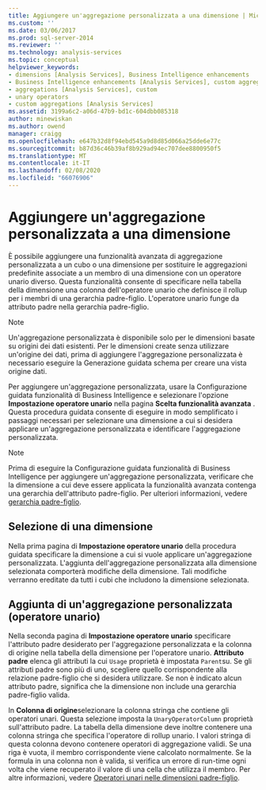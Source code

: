 ```yaml
---
title: Aggiungere un'aggregazione personalizzata a una dimensione | Microsoft Docs
ms.custom: ''
ms.date: 03/06/2017
ms.prod: sql-server-2014
ms.reviewer: ''
ms.technology: analysis-services
ms.topic: conceptual
helpviewer_keywords:
- dimensions [Analysis Services], Business Intelligence enhancements
- Business Intelligence enhancements [Analysis Services], custom aggregations
- aggregations [Analysis Services], custom
- unary operators
- custom aggregations [Analysis Services]
ms.assetid: 3199a6c2-a06d-47b9-bd1c-604dbb085318
author: minewiskan
ms.author: owend
manager: craigg
ms.openlocfilehash: e647b32d8f94ebd545a9d8d85d066a25dde6e77c
ms.sourcegitcommit: b87d36c46b39af8b929ad94ec707dee8800950f5
ms.translationtype: MT
ms.contentlocale: it-IT
ms.lasthandoff: 02/08/2020
ms.locfileid: "66076906"
---
```

# <a name="add-a-custom-aggregation-to-a-dimension"></a>Aggiungere un'aggregazione personalizzata a una dimensione
  È possibile aggiungere una funzionalità avanzata di aggregazione personalizzata a un cubo o una dimensione per sostituire le aggregazioni predefinite associate a un membro di una dimensione con un operatore unario diverso. Questa funzionalità consente di specificare nella tabella della dimensione una colonna dell'operatore unario che definisce il rollup per i membri di una gerarchia padre-figlio. L'operatore unario funge da attributo padre nella gerarchia padre-figlio.  
  
> [!NOTE]  
>  Un'aggregazione personalizzata è disponibile solo per le dimensioni basate su origini dei dati esistenti. Per le dimensioni create senza utilizzare un'origine dei dati, prima di aggiungere l'aggregazione personalizzata è necessario eseguire la Generazione guidata schema per creare una vista origine dati.  
  
 Per aggiungere un'aggregazione personalizzata, usare la Configurazione guidata funzionalità di Business Intelligence e selezionare l'opzione **Impostazione operatore unario** nella pagina **Scelta funzionalità avanzata** . Questa procedura guidata consente di eseguire in modo semplificato i passaggi necessari per selezionare una dimensione a cui si desidera applicare un'aggregazione personalizzata e identificare l'aggregazione personalizzata.  
  
> [!NOTE]  
>  Prima di eseguire la Configurazione guidata funzionalità di Business Intelligence per aggiungere un'aggregazione personalizzata, verificare che la dimensione a cui deve essere applicata la funzionalità avanzata contenga una gerarchia dell'attributo padre-figlio. Per ulteriori informazioni, vedere [gerarchia padre-figlio](parent-child-dimension.md).  
  
## <a name="selecting-a-dimension"></a>Selezione di una dimensione  
 Nella prima pagina di **Impostazione operatore unario** della procedura guidata specificare la dimensione a cui si vuole applicare un'aggregazione personalizzata. L'aggiunta dell'aggregazione personalizzata alla dimensione selezionata comporterà modifiche della dimensione. Tali modifiche verranno ereditate da tutti i cubi che includono la dimensione selezionata.  
  
## <a name="adding-custom-aggregation-unary-operator"></a>Aggiunta di un'aggregazione personalizzata (operatore unario)  
 Nella seconda pagina di **Impostazione operatore unario** specificare l'attributo padre desiderato per l'aggregazione personalizzata e la colonna di origine nella tabella della dimensione per l'operatore unario. **Attributo padre** elenca gli attributi la cui `Usage` proprietà è impostata `Parent`su. Se gli attributi padre sono più di uno, scegliere quello corrispondente alla relazione padre-figlio che si desidera utilizzare. Se non è indicato alcun attributo padre, significa che la dimensione non include una gerarchia padre-figlio valida.  
  
 In **Colonna di origine**selezionare la colonna stringa che contiene gli operatori unari. Questa selezione imposta la `UnaryOperatorColumn` proprietà sull'attributo padre. La tabella della dimensione deve inoltre contenere una colonna stringa che specifica l'operatore di rollup unario. I valori stringa di questa colonna devono contenere operatori di aggregazione validi. Se una riga è vuota, il membro corrispondente viene calcolato normalmente. Se la formula in una colonna non è valida, si verifica un errore di run-time ogni volta che viene recuperato il valore di una cella che utilizza il membro. Per altre informazioni, vedere [Operatori unari nelle dimensioni padre-figlio](parent-child-dimension-attributes-unary-operators.md).  
  
  
